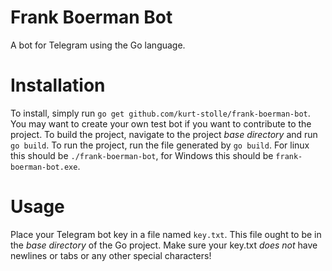 # Frank Boerman Bot
A bot for Telegram using the Go language.

# Installation
To install, simply run `go get github.com/kurt-stolle/frank-boerman-bot`.
You may want to create your own test bot if you want to contribute to the project.
To build the project, navigate to the project *base directory* and run `go build`.
To run the project, run the file generated by `go build`. For linux this should be `./frank-boerman-bot`, for Windows this should be `frank-boerman-bot.exe`.

# Usage
Place your Telegram bot key in a file named `key.txt`. This file ought to be in the *base directory* of the Go project. Make sure your key.txt *does not* have newlines or tabs or any other special characters!
